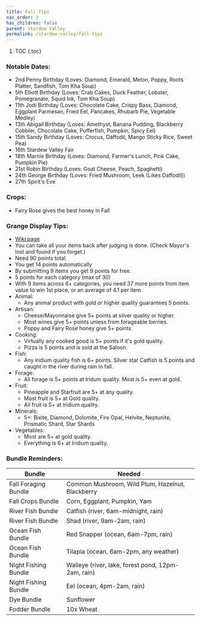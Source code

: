 ```yaml
---
title: Fall Tips
nav_order: 3
has_children: false
parent: Stardew Valley
permalink: /stardew-valley/fall-tips
---
```

1. TOC
{:toc}

### Notable Dates:
- 2nd Penny Birthday (Loves: Diamond, Emerald, Melon, Poppy, Roots Platter, Sandfish, Tom Kha Soup)
- 5th Elliott Birthday (Loves: Crab Cakes, Duck Feather, Lobster, Pomegranate, Squid Ink, Tom Kha Soup)
- 11th Jodi Birthday (Loves: Chocolate Cake, Crispy Bass, Diamond, Eggplant Parmesan, Fried Eel, Pancakes, Rhubarb Pie, Vegetable Medley)
- 13th Abigail Birthday (Loves: Amethyst, Banana Pudding, Blackberry Cobbler, Chocolate Cake, Pufferfish, Pumpkin, Spicy Eel)
- 15th Sandy Birthday (Loves: Crocus, Daffodil, Mango Sticky Rice, Sweet Pea)
- 16th Stardew Valley Fair
- 18th Marnie Birthday (Loves: Diamond, Farmer's Lunch, Pink Cake, Pumpkin Pie)
- 21st Robin Birthday (Loves: Goat Cheese, Peach, Spaghetti)
- 24th George Birthday (Loves: Fried Mushroom, Leek (Likes Daffodil))
- 27th Spirit's Eve

### Crops:
- Fairy Rose gives the best honey in Fall

### Grange Display Tips:
- [Wiki page](https://stardewvalleywiki.com/Stardew_Valley_Fair#Grange_Display)
- You can take all your items back after judging is done. (Check Mayor's lost and found if you forget.)
- Need 90 points total.
- You get 14 points automatically
- By submitting 9 items you get 9 points for free.
- 5 points for each category (max of 30)
- With 9 items across 6+ categories, you need 37 more points from item value to win 1st place, or an average of 4.1 per item
- Animal:
    - Any animal product with gold or higher quality guarantees 5 points.
- Artisan:
    - Cheese/Mayonnaise give 5+ points at silver quality or higher.
    - Most wines give 5+ points unless from forageable berries.
    - Poppy and Fairy Rose honey give 5+ points.
- Cooking:
    - Virtually any cooked good is 5+ points if it's gold quality.
    - Pizza is 5 points and is sold at the Saloon.
- Fish:
    - Any iridium quality fish is 6+ points. Silver star Catfish is 5 points and caught in the river during rain in fall.
- Forage:
    - All forage is 5+ points at Iridum quality. Most is 5+ even at gold.
- Fruit:
    - Pineapple and Starfruit are 5+ at any quality.
    - Most fruit is 5+ at Gold quality.
    - All fruit is 5+ at Iridium quality.
- Minerals:
    - 5+: Bixite, Diamond, Dolomite, Fire Opal, Helvite, Neptunite, Prismatic Shard, Star Shards
- Vegetables:
    - Most are 5+ at gold quality.
    - Everything is 6+ at Iridium quality.


### Bundle Reminders:

| Bundle | Needed |
|-|-|
| Fall Foraging Bundle | Common Mushroom, Wild Plum, Hazelnut, Blackberry |
| Fall Crops Bundle | Corn, Eggplant, Pumpkin, Yam |
| River Fish Bundle | Catfish (river, 6am-midnight, rain) |
| River Fish Bundle | Shad (river, 9am-2am, rain) |
| Ocean Fish Bundle | Red Snapper (ocean, 6am-7pm, rain) |
| Ocean Fish Bundle | Tilapia (ocean, 6am-2pm, any weather) |
| Night Fishing Bundle | Walleye (river, lake, forest pond, 12pm-2am, rain) |
| Night Fishing Bundle | Eel (ocean, 4pm-2am, rain) |
| Dye Bundle | Sunflower |
| Fodder Bundle | 10x Wheat |